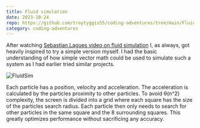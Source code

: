 ```yaml
---
title: Fluid simulation
date: 2023-10-24
repo: https://github.com/troytyggis55/coding-adventures/tree/main/FluidSims
category: coding-adventures
---
```

After watching [Sebastian Lagues video on fluid simulation](https://www.youtube.com/watch?v=rSKMYc1CQHE&list=PLFt_AvWsXl0ehjAfLFsp1PGaatzAwo0uK)
I, as always, got heavily inspired to try a simple version myself. I had the basic understanding 
of how simple vector math could be used to simulate such a system as I had earlier tried similar 
projects.

![FluidSim](../images/FluidSim.gif)

Each particle has a position, velocity and acceleration. The acceleration is calculated by the 
particles proximity to other particles. To avoid θ(n^2) complexity, the screen is divided into a 
grid where each square has the size of the particles search radius. Each particle then only 
needs to search for other particles in the same square and the 8 surrounding squares. This 
greatly optimizes performance without sacrificing any accuracy.